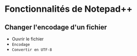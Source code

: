 # Fonctionnalités de Notepad++

## Changer l'encodage d'un fichier
- Ouvrir le fichier
- `Encodage`
- `Convertir en UTF-8`